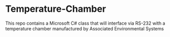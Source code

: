 # Temperature-Chamber

This repo contains a Microsoft C# class that will interface via RS-232 
with a temperature chamber manufactured by Associated Environmental Systems


